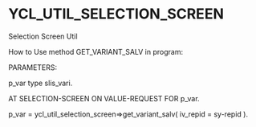 # YCL_UTIL_SELECTION_SCREEN

Selection Screen Util 

How to Use method GET_VARIANT_SALV in program:


PARAMETERS:

  p_var type slis_vari.

AT SELECTION-SCREEN ON VALUE-REQUEST FOR p_var.

  p_var = ycl_util_selection_screen=>get_variant_salv( iv_repid = sy-repid ).
